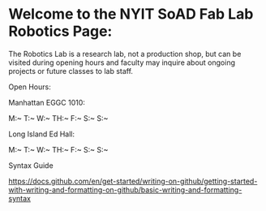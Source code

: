 # Welcome to the NYIT SoAD Fab Lab Robotics Page:
  
The Robotics Lab is a research lab, not a production shop, but can be visited during opening hours and faculty may inquire about ongoing projects or future classes to lab staff.


Open Hours:

Manhattan EGGC 1010:

M:~
T:~
W:~
TH:~
F:~
S:~
S:~

Long Island Ed Hall:

M:~
T:~
W:~
TH:~
F:~
S:~
S:~


Syntax Guide

https://docs.github.com/en/get-started/writing-on-github/getting-started-with-writing-and-formatting-on-github/basic-writing-and-formatting-syntax


